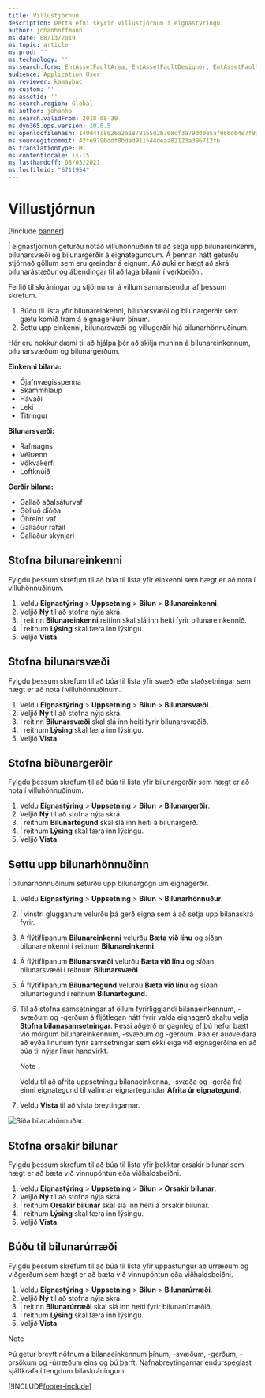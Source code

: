 ```yaml
---
title: Villustjórnun
description: Þetta efni skýrir villustjórnun í eignastýringu.
author: johanhoffmann
ms.date: 08/13/2019
ms.topic: article
ms.prod: ''
ms.technology: ''
ms.search.form: EntAssetFaultArea, EntAssetFaultDesigner, EntAssetFaultCopyFromObjectType, EntAssetFaultRemedy, EntAssetObjectFaultRelationRequestInfoPart, EntAssetObjectFaultRelationWorkOrderInfoPart, EntAssetFaultCreateCombinations, EntAssetObjectFaultSymptom, EntAssetObjectFaultSymptomListPage, EntAssetFaultType, EntAssetFaultSymptom, EntAssetFaultCause
audience: Application User
ms.reviewer: kamaybac
ms.custom: ''
ms.assetid: ''
ms.search.region: Global
ms.author: johanho
ms.search.validFrom: 2018-08-30
ms.dyn365.ops.version: 10.0.5
ms.openlocfilehash: 149d4fc8026a2a1878155d2b708cf3a79dd0e5af966db4e7f9339d8ca582da70
ms.sourcegitcommit: 42fe9790ddf0bdad911544deaa82123a396712fb
ms.translationtype: MT
ms.contentlocale: is-IS
ms.lasthandoff: 08/05/2021
ms.locfileid: "6711954"
---
```

# <a name="fault-management"></a>Villustjórnun

[!include [banner](../../includes/banner.md)]

 

Í eignastjórnun geturðu notað villuhönnuðinn til að setja upp bilunareinkenni, bilunarsvæði og bilunargerðir á eignategundum. Á þennan hátt geturðu stjórnað göllum sem eru greindar á eignum. Að auki er hægt að skrá bilunarástæður og ábendingar til að laga bilanir í verkbeiðni.

Ferlið til skráningar og stjórnunar á villum samanstendur af þessum skrefum.

1. Búðu til lista yfir bilunareinkenni, bilunarsvæði og bilunargerðir sem gætu komið fram á eignagerðum þínum.
2. Settu upp einkenni, bilunarsvæði og villugerðir hjá bilunarhönnuðinum.

Hér eru nokkur dæmi til að hjálpa þér að skilja muninn á bilunareinkennum, bilunarsvæðum og bilunargerðum.

**Einkenni bilana:**

- Ójafnvægisspenna
- Skammhlaup
- Hávaði
- Leki
- Titringur

**Bilunarsvæði:**

- Rafmagns
- Vélrænn
- Vökvakerfi
- Loftknúið

**Gerðir bilana:**

- Gallað aðalsáturvaf
- Gölluð díóða
- Óhreint vaf
- Gallaður rafall
- Gallaður skynjari

## <a name="create-fault-symptoms"></a>Stofna bilunareinkenni

Fylgdu þessum skrefum til að búa til lista yfir einkenni sem hægt er að nota í villuhönnuðinum.

1. Veldu **Eignastýring** \> **Uppsetning** \> **Bilun** \> **Bilunareinkenni**.
2. Veljið **Ný** til að stofna nýja skrá.
3. Í reitinn **Bilunareinkenni** reitinn skal slá inn heiti fyrir bilunareinkennið.
4. Í reitnum **Lýsing** skal færa inn lýsingu.
5. Veljið **Vista**.

## <a name="create-fault-areas"></a>Stofna bilunarsvæði

Fylgdu þessum skrefum til að búa til lista yfir svæði eða staðsetningar sem hægt er að nota í villuhönnuðinum.

1. Veldu **Eignastýring** \> **Uppsetning** \> **Bilun** \> **Bilunarsvæði**.
2. Veljið **Ný** til að stofna nýja skrá.
3. Í reitinn **Bilunarsvæði** skal slá inn heiti fyrir bilunarsvæðið.
4. Í reitnum **Lýsing** skal færa inn lýsingu.
5. Veljið **Vista**.

## <a name="create-fault-types"></a>Stofna biðunargerðir

Fylgdu þessum skrefum til að búa til lista yfir bilunargerðir sem hægt er að nota í villuhönnuðinum.

1. Veldu **Eignastýring** \> **Uppsetning** \> **Bilun** \> **Bilunargerðir**.
2. Veljið **Ný** til að stofna nýja skrá.
3. Í reitnum **Bilunartegund** skal slá inn heiti á bilunargerð.
4. Í reitnum **Lýsing** skal færa inn lýsingu.
5. Veljið **Vista**.

## <a name="set-up-the-fault-designer"></a>Settu upp bilunarhönnuðinn

Í bilunarhönnuðinum seturðu upp bilunargögn um eignagerðir.

1. Veldu **Eignastýring** \> **Uppsetning** \> **Bilun** \> **Bilunarhönnuður**.
2. Í vinstri glugganum velurðu þá gerð eigna sem á að setja upp bilanaskrá fyrir.
3. Á flýtiflipanum **Bilunareinkenni** velurðu **Bæta við línu** og síðan bilunareinkenni í reitnum **Bilunareinkenni**.
4. Á flýtiflipanum **Bilunarsvæði** velurðu **Bæta við línu** og síðan bilunarsvæði í reitnum **Bilunarsvæði**.
5. Á flýtiflipanum **Bilunartegund** velurðu **Bæta við línu** og síðan bilunartegund í reitnum **Bilunartegund**.
6. Til að stofna samsetningar af öllum fyrirliggjandi bilanaeinkennum, -svæðum og -gerðum á fljótlegan hátt fyrir valda eignagerð skaltu velja **Stofna bilanasamsetningar**. Þessi aðgerð er gagnleg ef þú hefur bætt við mörgum bilunareinkennum, -svæðum og -gerðum. Það er auðveldara að eyða línunum fyrir samsetningar sem ekki eiga við eignagerðina en að búa til nýjar línur handvirkt.

    > [!NOTE]
    > Veldu til að afrita uppsetningu bilanaeinkenna, -svæða og -gerða frá einni eignategund til valinnar eignartegundar **Afrita úr eignategund**.

7. Veldu **Vista** til að vista breytingarnar.

![Síða bilanahönnuðar.](media/21-setup-for-work-orders.png)

## <a name="create-fault-causes"></a>Stofna orsakir bilunar

Fylgdu þessum skrefum til að búa til lista yfir þekktar orsakir bilunar sem hægt er að bæta við vinnupöntun eða viðhaldsbeiðni.

1. Veldu **Eignastýring** \> **Uppsetning** \> **Bilun** \> **Orsakir bilunar**.
2. Veljið **Ný** til að stofna nýja skrá.
3. Í reitnum **Orsakir bilunar** skal slá inn heiti á orsakir bilunar.
4. Í reitnum **Lýsing** skal færa inn lýsingu.
5. Veljið **Vista**.

## <a name="create-fault-remedies"></a>Búðu til bilunarúrræði

Fylgdu þessum skrefum til að búa til lista yfir uppástungur að úrræðum og viðgerðum sem hægt er að bæta við vinnupöntun eða viðhaldsbeiðni.

1. Veldu **Eignastýring** \> **Uppsetning** \> **Bilun** \> **Bilunarúrræði**.
2. Veljið **Ný** til að stofna nýja skrá.
3. Í reitinn **Bilunarúrræði** skal slá inn heiti fyrir bilunarúrræðið.
4. Í reitnum **Lýsing** skal færa inn lýsingu.
5. Veljið **Vista**.

> [!NOTE]
> Þú getur breytt nöfnum á bilanaeinkennum þínum, -svæðum, -gerðum, -orsökum og -úrræðum eins og þú þarft. Nafnabreytingarnar endurspeglast sjálfkrafa í tengdum bilaskráningum.


[!INCLUDE[footer-include](../../../includes/footer-banner.md)]